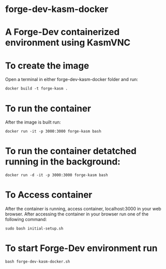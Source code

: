 # forge-dev-kasm-docker
# A Forge-Dev containerized environment using KasmVNC

# To create the image
Open a terminal in either forge-dev-kasm-docker folder and run:
```
docker build -t forge-kasm .
```

# To run the container
After the image is built run:
```
docker run -it -p 3000:3000 forge-kasm bash
```

# To run the container detatched running in the background:
```
docker run -d -it -p 3000:3000 forge-kasm bash
```

# To Access container
After the container is running, access container, localhost:3000 in your web browser.
After accessing the container in your browser run one of the following command:
```
sudo bash initial-setup.sh
```
# To start Forge-Dev environment run
```
bash forge-dev-kasm-docker.sh
```
